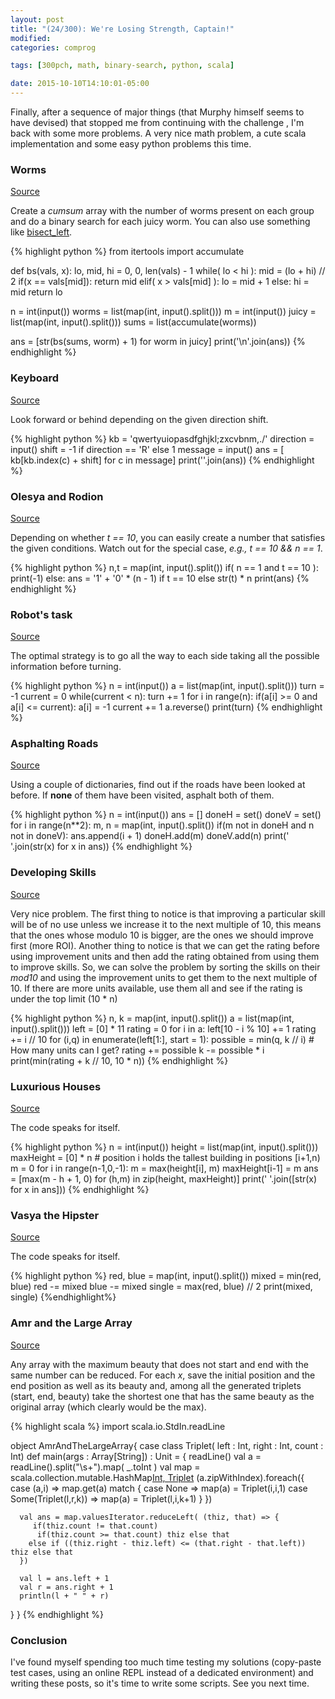 ```yaml
---
layout: post
title: "(24/300): We're Losing Strength, Captain!"
modified:
categories: comprog

tags: [300pch, math, binary-search, python, scala]

date: 2015-10-10T14:10:01-05:00
---
```


Finally, after a sequence of major things (that Murphy himself seems to have devised) that stopped me from continuing with the challenge , I'm back with some more problems. A very nice math problem, a cute scala implementation and some easy python problems this time.

### Worms
<a href="http://codeforces.com/problemset/problem/474/B" target="_blank">Source</a>

Create a *cumsum* array with the number of worms present on each group and do a binary search for each juicy worm. You can also use something like [bisect_left](http://codeforces.com/contest/474/submission/8858078).

{% highlight python %}
from itertools import accumulate

def bs(vals, x):
    lo, mid, hi = 0, 0, len(vals) - 1
    while( lo < hi ):
        mid = (lo + hi) // 2
        if(x == vals[mid]):
            return mid
        elif( x > vals[mid] ):
            lo = mid + 1
        else:
            hi = mid
    return lo

n = int(input())
worms = list(map(int, input().split()))
m = int(input())
juicy = list(map(int, input().split()))
sums = list(accumulate(worms))

ans = [str(bs(sums, worm) + 1) for worm in juicy]
print('\n'.join(ans))
{% endhighlight %}

### Keyboard
<a href="http://codeforces.com/problemset/problem/474/A" target="_blank">Source</a>

Look forward or behind depending on the given direction shift.

{% highlight python %}
kb = 'qwertyuiopasdfghjkl;zxcvbnm,./'
direction = input()
shift = -1 if direction == 'R' else 1
message = input()
ans = [ kb[kb.index(c) + shift] for c in message]
print(''.join(ans))
{% endhighlight %}

### Olesya and Rodion
<a href="http://codeforces.com/problemset/problem/584/A" target="_blank">Source</a>

Depending on whether *t == 10*, you can easily create a number that satisfies the given conditions. Watch out for the special case, *e.g., t == 10 && n == 1*.


{% highlight python %}
n,t = map(int, input().split())
if( n == 1 and t == 10 ):
    print(-1)
else:
    ans = '1' +  '0' * (n - 1) if t == 10 else str(t) * n
    print(ans)
{% endhighlight %}

### Robot's task
<a href="http://codeforces.com/problemset/problem/583/B" target="_blank">Source</a>

The optimal strategy is to go all the way to each side taking all the possible information before turning.

{% highlight python %}
n = int(input())
a = list(map(int, input().split()))
turn = -1
current = 0
while(current < n):
    turn += 1
    for i in range(n):
        if(a[i] >= 0 and a[i] <= current):
            a[i] = -1
            current += 1
    a.reverse()
print(turn)
{% endhighlight %}

### Asphalting Roads
<a href="http://codeforces.com/problemset/problem/583/A" target="_blank">Source</a>

Using a couple of dictionaries, find out if the roads have been looked at before. If **none** of them have been visited, asphalt both of them.

{% highlight python %}
n = int(input())
ans = []
doneH = set()
doneV = set()
for i in range(n**2):
    m, n = map(int, input().split())
    if(m not in doneH and n not in doneV):
        ans.append(i + 1)
        doneH.add(m)
        doneV.add(n)
print(' '.join(str(x) for x in ans))
{% endhighlight %}

### Developing Skills
<a href="http://codeforces.com/problemset/problem/581/C" target="_blank">Source</a>

Very nice problem. The first thing to notice is that improving a particular skill will be of no use unless we increase it to the next multiple of 10, this means that the ones whose modulo 10 is bigger, are the ones we should improve first (more ROI). Another thing to notice is that we can get the rating before using improvement units and then add the rating obtained from using them to improve skills.
So, we can solve the problem by sorting the skills on their *mod10* and using the improvement units to get them to the next multiple of 10. If there are more units available, use them all and see if the rating is under the top limit (10 * n)

{% highlight python %}
n, k = map(int, input().split())
a = list(map(int, input().split()))
left = [0] * 11
rating = 0
for i in a:
    left[10 - i % 10] += 1
    rating += i // 10
for (i,q) in enumerate(left[1:], start = 1):
    possible = min(q, k // i) # How many units can I get?
    rating += possible
    k -= possible * i
print(min(rating + k // 10, 10 * n))
{% endhighlight %}

### Luxurious Houses
<a href="http://codeforces.com/problemset/problem/581/B" target="_blank">Source</a>

The code speaks for itself.

{% highlight python %}
n = int(input())
height = list(map(int, input().split()))
maxHeight = [0] * n # position i holds the tallest building in positions [i+1,n)
m = 0
for i in range(n-1,0,-1):
    m = max(height[i], m)
    maxHeight[i-1] = m
ans = [max(m - h + 1, 0) for (h,m) in zip(height, maxHeight)]
print(' '.join([str(x) for x in ans]))
{% endhighlight %}

### Vasya the Hipster
<a href="http://codeforces.com/problemset/problem/581/A" target="_blank">Source</a>

The code speaks for itself.

{% highlight python %}
red, blue = map(int, input().split())
mixed = min(red, blue)
red -= mixed
blue -= mixed
single = max(red, blue) // 2
print(mixed, single)
{%endhighlight%}

### Amr and the Large Array
<a href="http://codeforces.com/problemset/problem/558/B" target="_blank">Source</a>

Any array with the maximum beauty that does not start and end with the same number can be reduced. For each *x*, save the initial position and the end position as well as its beauty and, among all the generated triplets (start, end, beauty) take the shortest one that has the same beauty as the original array (which clearly would be the max).

{% highlight scala %}
import scala.io.StdIn.readLine

object AmrAndTheLargeArray{
  case class Triplet( left : Int, right : Int, count : Int)
  def main(args : Array[String]) : Unit = {
      readLine()
      val a = readLine().split("\\s+").map( _.toInt )
      val map = scala.collection.mutable.HashMap[Int, Triplet]()
      (a.zipWithIndex).foreach({
        case (a,i) => map.get(a) match {
          case None => map(a) = Triplet(i,i,1)
          case Some(Triplet(l,r,k)) => map(a) = Triplet(l,i,k+1)
        }
      })

      val ans = map.valuesIterator.reduceLeft( (thiz, that) => {
         if(thiz.count != that.count)
          if(thiz.count >= that.count) thiz else that
        else if ((thiz.right - thiz.left) <= (that.right - that.left)) thiz else that
      })

      val l = ans.left + 1
      val r = ans.right + 1
      println(l + " " + r)   
  }
}
{% endhighlight %}

### Conclusion

I've found myself spending too much time testing my solutions (copy-paste test cases, using an online REPL instead of a dedicated environment) and writing these posts, so it's time to write some scripts. See you next time.
